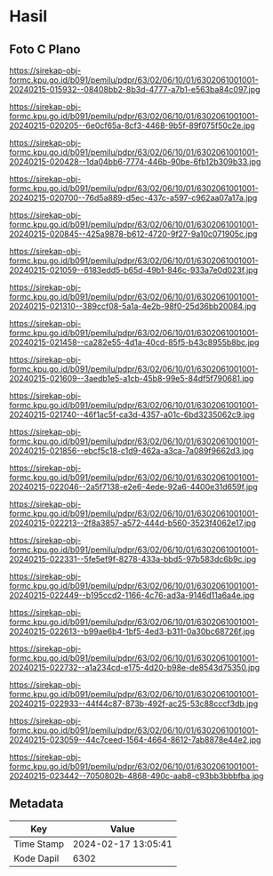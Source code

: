 # Hasil

## Foto C Plano

https://sirekap-obj-formc.kpu.go.id/b091/pemilu/pdpr/63/02/06/10/01/6302061001001-20240215-015932--08408bb2-8b3d-4777-a7b1-e563ba84c097.jpg

https://sirekap-obj-formc.kpu.go.id/b091/pemilu/pdpr/63/02/06/10/01/6302061001001-20240215-020205--6e0cf65a-8cf3-4468-9b5f-89f075f50c2e.jpg

https://sirekap-obj-formc.kpu.go.id/b091/pemilu/pdpr/63/02/06/10/01/6302061001001-20240215-020428--1da04bb6-7774-446b-90be-6fb12b309b33.jpg

https://sirekap-obj-formc.kpu.go.id/b091/pemilu/pdpr/63/02/06/10/01/6302061001001-20240215-020700--76d5a889-d5ec-437c-a597-c962aa07a17a.jpg

https://sirekap-obj-formc.kpu.go.id/b091/pemilu/pdpr/63/02/06/10/01/6302061001001-20240215-020845--425a9878-b612-4720-9f27-9a10c071905c.jpg

https://sirekap-obj-formc.kpu.go.id/b091/pemilu/pdpr/63/02/06/10/01/6302061001001-20240215-021059--6183edd5-b65d-49b1-846c-933a7e0d023f.jpg

https://sirekap-obj-formc.kpu.go.id/b091/pemilu/pdpr/63/02/06/10/01/6302061001001-20240215-021310--389ccf08-5a1a-4e2b-98f0-25d36bb20084.jpg

https://sirekap-obj-formc.kpu.go.id/b091/pemilu/pdpr/63/02/06/10/01/6302061001001-20240215-021458--ca282e55-4d1a-40cd-85f5-b43c8955b8bc.jpg

https://sirekap-obj-formc.kpu.go.id/b091/pemilu/pdpr/63/02/06/10/01/6302061001001-20240215-021609--3aedb1e5-a1cb-45b8-99e5-84df5f790681.jpg

https://sirekap-obj-formc.kpu.go.id/b091/pemilu/pdpr/63/02/06/10/01/6302061001001-20240215-021740--46f1ac5f-ca3d-4357-a01c-6bd3235062c9.jpg

https://sirekap-obj-formc.kpu.go.id/b091/pemilu/pdpr/63/02/06/10/01/6302061001001-20240215-021856--ebcf5c18-c1d9-462a-a3ca-7a089f9662d3.jpg

https://sirekap-obj-formc.kpu.go.id/b091/pemilu/pdpr/63/02/06/10/01/6302061001001-20240215-022046--2a5f7138-e2e6-4ede-92a6-4400e31d659f.jpg

https://sirekap-obj-formc.kpu.go.id/b091/pemilu/pdpr/63/02/06/10/01/6302061001001-20240215-022213--2f8a3857-a572-444d-b560-3523f4062e17.jpg

https://sirekap-obj-formc.kpu.go.id/b091/pemilu/pdpr/63/02/06/10/01/6302061001001-20240215-022331--5fe5ef9f-8278-433a-bbd5-97b583dc6b9c.jpg

https://sirekap-obj-formc.kpu.go.id/b091/pemilu/pdpr/63/02/06/10/01/6302061001001-20240215-022449--b195ccd2-1166-4c76-ad3a-9146d11a6a4e.jpg

https://sirekap-obj-formc.kpu.go.id/b091/pemilu/pdpr/63/02/06/10/01/6302061001001-20240215-022613--b99ae6b4-1bf5-4ed3-b311-0a30bc68726f.jpg

https://sirekap-obj-formc.kpu.go.id/b091/pemilu/pdpr/63/02/06/10/01/6302061001001-20240215-022732--a1a234cd-e175-4d20-b98e-de8543d75350.jpg

https://sirekap-obj-formc.kpu.go.id/b091/pemilu/pdpr/63/02/06/10/01/6302061001001-20240215-022933--44f44c87-873b-492f-ac25-53c88cccf3db.jpg

https://sirekap-obj-formc.kpu.go.id/b091/pemilu/pdpr/63/02/06/10/01/6302061001001-20240215-023059--44c7ceed-1564-4664-8612-7ab8878e44e2.jpg

https://sirekap-obj-formc.kpu.go.id/b091/pemilu/pdpr/63/02/06/10/01/6302061001001-20240215-023442--7050802b-4868-490c-aab8-c93bb3bbbfba.jpg


## Metadata

| Key        | Value               |
| ---------- | ------------------- |
| Time Stamp | 2024-02-17 13:05:41 |
| Kode Dapil | 6302                |



